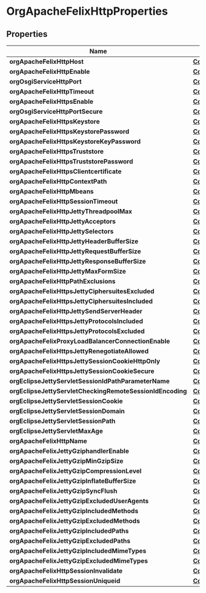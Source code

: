 
# OrgApacheFelixHttpProperties

## Properties
Name | Type | Description | Notes
------------ | ------------- | ------------- | -------------
**orgApacheFelixHttpHost** | [**ConfigNodePropertyString**](ConfigNodePropertyString.md) |  |  [optional]
**orgApacheFelixHttpEnable** | [**ConfigNodePropertyBoolean**](ConfigNodePropertyBoolean.md) |  |  [optional]
**orgOsgiServiceHttpPort** | [**ConfigNodePropertyInteger**](ConfigNodePropertyInteger.md) |  |  [optional]
**orgApacheFelixHttpTimeout** | [**ConfigNodePropertyInteger**](ConfigNodePropertyInteger.md) |  |  [optional]
**orgApacheFelixHttpsEnable** | [**ConfigNodePropertyBoolean**](ConfigNodePropertyBoolean.md) |  |  [optional]
**orgOsgiServiceHttpPortSecure** | [**ConfigNodePropertyInteger**](ConfigNodePropertyInteger.md) |  |  [optional]
**orgApacheFelixHttpsKeystore** | [**ConfigNodePropertyString**](ConfigNodePropertyString.md) |  |  [optional]
**orgApacheFelixHttpsKeystorePassword** | [**ConfigNodePropertyString**](ConfigNodePropertyString.md) |  |  [optional]
**orgApacheFelixHttpsKeystoreKeyPassword** | [**ConfigNodePropertyString**](ConfigNodePropertyString.md) |  |  [optional]
**orgApacheFelixHttpsTruststore** | [**ConfigNodePropertyString**](ConfigNodePropertyString.md) |  |  [optional]
**orgApacheFelixHttpsTruststorePassword** | [**ConfigNodePropertyString**](ConfigNodePropertyString.md) |  |  [optional]
**orgApacheFelixHttpsClientcertificate** | [**ConfigNodePropertyDropDown**](ConfigNodePropertyDropDown.md) |  |  [optional]
**orgApacheFelixHttpContextPath** | [**ConfigNodePropertyString**](ConfigNodePropertyString.md) |  |  [optional]
**orgApacheFelixHttpMbeans** | [**ConfigNodePropertyBoolean**](ConfigNodePropertyBoolean.md) |  |  [optional]
**orgApacheFelixHttpSessionTimeout** | [**ConfigNodePropertyInteger**](ConfigNodePropertyInteger.md) |  |  [optional]
**orgApacheFelixHttpJettyThreadpoolMax** | [**ConfigNodePropertyInteger**](ConfigNodePropertyInteger.md) |  |  [optional]
**orgApacheFelixHttpJettyAcceptors** | [**ConfigNodePropertyInteger**](ConfigNodePropertyInteger.md) |  |  [optional]
**orgApacheFelixHttpJettySelectors** | [**ConfigNodePropertyInteger**](ConfigNodePropertyInteger.md) |  |  [optional]
**orgApacheFelixHttpJettyHeaderBufferSize** | [**ConfigNodePropertyInteger**](ConfigNodePropertyInteger.md) |  |  [optional]
**orgApacheFelixHttpJettyRequestBufferSize** | [**ConfigNodePropertyInteger**](ConfigNodePropertyInteger.md) |  |  [optional]
**orgApacheFelixHttpJettyResponseBufferSize** | [**ConfigNodePropertyInteger**](ConfigNodePropertyInteger.md) |  |  [optional]
**orgApacheFelixHttpJettyMaxFormSize** | [**ConfigNodePropertyInteger**](ConfigNodePropertyInteger.md) |  |  [optional]
**orgApacheFelixHttpPathExclusions** | [**ConfigNodePropertyArray**](ConfigNodePropertyArray.md) |  |  [optional]
**orgApacheFelixHttpsJettyCiphersuitesExcluded** | [**ConfigNodePropertyArray**](ConfigNodePropertyArray.md) |  |  [optional]
**orgApacheFelixHttpsJettyCiphersuitesIncluded** | [**ConfigNodePropertyArray**](ConfigNodePropertyArray.md) |  |  [optional]
**orgApacheFelixHttpJettySendServerHeader** | [**ConfigNodePropertyBoolean**](ConfigNodePropertyBoolean.md) |  |  [optional]
**orgApacheFelixHttpsJettyProtocolsIncluded** | [**ConfigNodePropertyArray**](ConfigNodePropertyArray.md) |  |  [optional]
**orgApacheFelixHttpsJettyProtocolsExcluded** | [**ConfigNodePropertyArray**](ConfigNodePropertyArray.md) |  |  [optional]
**orgApacheFelixProxyLoadBalancerConnectionEnable** | [**ConfigNodePropertyBoolean**](ConfigNodePropertyBoolean.md) |  |  [optional]
**orgApacheFelixHttpsJettyRenegotiateAllowed** | [**ConfigNodePropertyBoolean**](ConfigNodePropertyBoolean.md) |  |  [optional]
**orgApacheFelixHttpsJettySessionCookieHttpOnly** | [**ConfigNodePropertyBoolean**](ConfigNodePropertyBoolean.md) |  |  [optional]
**orgApacheFelixHttpsJettySessionCookieSecure** | [**ConfigNodePropertyBoolean**](ConfigNodePropertyBoolean.md) |  |  [optional]
**orgEclipseJettyServletSessionIdPathParameterName** | [**ConfigNodePropertyString**](ConfigNodePropertyString.md) |  |  [optional]
**orgEclipseJettyServletCheckingRemoteSessionIdEncoding** | [**ConfigNodePropertyBoolean**](ConfigNodePropertyBoolean.md) |  |  [optional]
**orgEclipseJettyServletSessionCookie** | [**ConfigNodePropertyString**](ConfigNodePropertyString.md) |  |  [optional]
**orgEclipseJettyServletSessionDomain** | [**ConfigNodePropertyString**](ConfigNodePropertyString.md) |  |  [optional]
**orgEclipseJettyServletSessionPath** | [**ConfigNodePropertyString**](ConfigNodePropertyString.md) |  |  [optional]
**orgEclipseJettyServletMaxAge** | [**ConfigNodePropertyInteger**](ConfigNodePropertyInteger.md) |  |  [optional]
**orgApacheFelixHttpName** | [**ConfigNodePropertyString**](ConfigNodePropertyString.md) |  |  [optional]
**orgApacheFelixJettyGziphandlerEnable** | [**ConfigNodePropertyBoolean**](ConfigNodePropertyBoolean.md) |  |  [optional]
**orgApacheFelixJettyGzipMinGzipSize** | [**ConfigNodePropertyInteger**](ConfigNodePropertyInteger.md) |  |  [optional]
**orgApacheFelixJettyGzipCompressionLevel** | [**ConfigNodePropertyInteger**](ConfigNodePropertyInteger.md) |  |  [optional]
**orgApacheFelixJettyGzipInflateBufferSize** | [**ConfigNodePropertyInteger**](ConfigNodePropertyInteger.md) |  |  [optional]
**orgApacheFelixJettyGzipSyncFlush** | [**ConfigNodePropertyBoolean**](ConfigNodePropertyBoolean.md) |  |  [optional]
**orgApacheFelixJettyGzipExcludedUserAgents** | [**ConfigNodePropertyArray**](ConfigNodePropertyArray.md) |  |  [optional]
**orgApacheFelixJettyGzipIncludedMethods** | [**ConfigNodePropertyArray**](ConfigNodePropertyArray.md) |  |  [optional]
**orgApacheFelixJettyGzipExcludedMethods** | [**ConfigNodePropertyArray**](ConfigNodePropertyArray.md) |  |  [optional]
**orgApacheFelixJettyGzipIncludedPaths** | [**ConfigNodePropertyArray**](ConfigNodePropertyArray.md) |  |  [optional]
**orgApacheFelixJettyGzipExcludedPaths** | [**ConfigNodePropertyArray**](ConfigNodePropertyArray.md) |  |  [optional]
**orgApacheFelixJettyGzipIncludedMimeTypes** | [**ConfigNodePropertyArray**](ConfigNodePropertyArray.md) |  |  [optional]
**orgApacheFelixJettyGzipExcludedMimeTypes** | [**ConfigNodePropertyArray**](ConfigNodePropertyArray.md) |  |  [optional]
**orgApacheFelixHttpSessionInvalidate** | [**ConfigNodePropertyBoolean**](ConfigNodePropertyBoolean.md) |  |  [optional]
**orgApacheFelixHttpSessionUniqueid** | [**ConfigNodePropertyBoolean**](ConfigNodePropertyBoolean.md) |  |  [optional]



